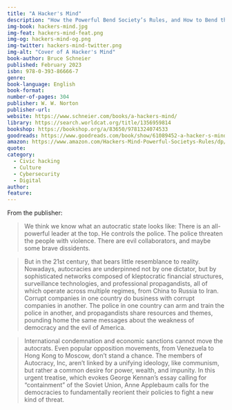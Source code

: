 ```yaml
---
title: "A Hacker's Mind"
description: "How the Powerful Bend Society’s Rules, and How to Bend them Back"
img-book: hackers-mind.jpg
img-feat: hackers-mind-feat.png
img-og: hackers-mind-og.png
img-twitter: hackers-mind-twitter.png
img-alt: "Cover of A Hacker's Mind"
book-author: Bruce Schneier
published: February 2023
isbn: 978-0-393-86666-7
genre: 
book-language: English
book-format: 
number-of-pages: 304
publisher: W. W. Norton
publisher-url: 
website: https://www.schneier.com/books/a-hackers-mind/
library: https://search.worldcat.org/title/1356959814
bookshop: https://bookshop.org/a/83650/9781324074533
goodreads: https://www.goodreads.com/book/show/61089452-a-hacker-s-mind?from_search=true&from_srp=true&qid=uzezLg98GZ&rank=1
amazon: https://www.amazon.com/Hackers-Mind-Powerful-Societys-Rules/dp/1324074531?crid=2RDFUOP4E9KBG&dib=eyJ2IjoiMSJ9.NjrWpkT2DjwlO1YSqhgHvFcPA97ZovIemHSjGEsMPxaRC9q67jOxPWADVeYy63rQZCObzILGowG6_ZC8FfG3HiYRwbC75pmtq4naZ67V_NX1d8hi7QE8ycbSBwNJbRmC17Hm30xQlTyQfN9SXEMphByumkvbjsjVEichB3QW4FxEMqXy56tXRjMvhpDGGEpdXhjDyQdiWOzBYo030zhdvyWaszbUAxh5jl0EjhU1FcA.l2W2_5zpLu80J8_cJugZHaUyslVFR48eMiC_O6lGDA0&dib_tag=se&keywords=A+Hacker%27s+Mind&qid=1730666146&sprefix=a+hacker%27s+mind%2Caps%2C175&sr=8-1
quote: 
category:
  - Civic hacking
  - Culture
  - Cybersecurity
  - Digital
author: 
feature: 
---
```


From the publisher:

> We think we know what an autocratic state looks like: There is an all-powerful leader at the top. He controls the police. The police threaten the people with violence. There are evil collaborators, and maybe some brave dissidents.

> But in the 21st century, that bears little resemblance to reality. Nowadays, autocracies are underpinned not by one dictator, but by sophisticated networks composed of kleptocratic financial structures, surveillance technologies, and professional propagandists, all of which operate across multiple regimes, from China to Russia to Iran. Corrupt companies in one country do business with corrupt companies in another. The police in one country can arm and train the police in another, and propagandists share resources and themes, pounding home the same messages about the weakness of democracy and the evil of America.

> International condemnation and economic sanctions cannot move the autocrats. Even popular opposition movements, from Venezuela to Hong Kong to Moscow, don’t stand a chance. The members of Autocracy, Inc, aren’t linked by a unifying ideology, like communism, but rather a common desire for power, wealth, and impunity. In this urgent treatise, which evokes George Kennan’s essay calling for “containment” of the Soviet Union, Anne Applebaum calls for the democracies to fundamentally reorient their policies to fight a new kind of threat.